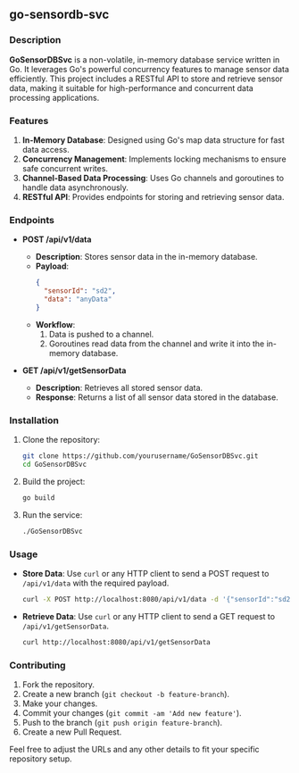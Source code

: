 

##  go-sensordb-svc

### Description

**GoSensorDBSvc** is a non-volatile, in-memory database service written in Go. It leverages Go's powerful concurrency features to manage sensor data efficiently. This project includes a RESTful API to store and retrieve sensor data, making it suitable for high-performance and concurrent data processing applications.

### Features

1. **In-Memory Database**: Designed using Go's map data structure for fast data access.
2. **Concurrency Management**: Implements locking mechanisms to ensure safe concurrent writes.
3. **Channel-Based Data Processing**: Uses Go channels and goroutines to handle data asynchronously.
4. **RESTful API**: Provides endpoints for storing and retrieving sensor data.

### Endpoints

- **POST /api/v1/data**
  - **Description**: Stores sensor data in the in-memory database.
  - **Payload**:
    ```json
    {
      "sensorId": "sd2",
      "data": "anyData"
    }
    ```
  - **Workflow**:
    1. Data is pushed to a channel.
    2. Goroutines read data from the channel and write it into the in-memory database.

- **GET /api/v1/getSensorData**
  - **Description**: Retrieves all stored sensor data.
  - **Response**: Returns a list of all sensor data stored in the database.

### Installation

1. Clone the repository:
   ```sh
   git clone https://github.com/yourusername/GoSensorDBSvc.git
   cd GoSensorDBSvc
   ```

2. Build the project:
   ```sh
   go build
   ```

3. Run the service:
   ```sh
   ./GoSensorDBSvc
   ```

### Usage

- **Store Data**: Use `curl` or any HTTP client to send a POST request to `/api/v1/data` with the required payload.
  ```sh
  curl -X POST http://localhost:8080/api/v1/data -d '{"sensorId":"sd2", "data":"anyData"}' -H "Content-Type: application/json"
  ```

- **Retrieve Data**: Use `curl` or any HTTP client to send a GET request to `/api/v1/getSensorData`.
  ```sh
  curl http://localhost:8080/api/v1/getSensorData
  ```

### Contributing

1. Fork the repository.
2. Create a new branch (`git checkout -b feature-branch`).
3. Make your changes.
4. Commit your changes (`git commit -am 'Add new feature'`).
5. Push to the branch (`git push origin feature-branch`).
6. Create a new Pull Request.



Feel free to adjust the URLs and any other details to fit your specific repository setup.
